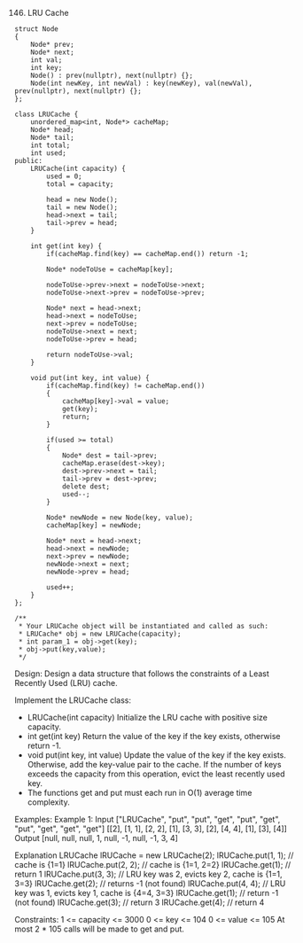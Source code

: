 146. LRU Cache
```
struct Node
{
    Node* prev;
    Node* next;
    int val;
    int key;
    Node() : prev(nullptr), next(nullptr) {};
    Node(int newKey, int newVal) : key(newKey), val(newVal), prev(nullptr), next(nullptr) {};
};

class LRUCache {
    unordered_map<int, Node*> cacheMap;
    Node* head;
    Node* tail;
    int total;
    int used;
public:
    LRUCache(int capacity) {
        used = 0;
        total = capacity;

        head = new Node();
        tail = new Node();
        head->next = tail;
        tail->prev = head;
    }
    
    int get(int key) {
        if(cacheMap.find(key) == cacheMap.end()) return -1;

        Node* nodeToUse = cacheMap[key];

        nodeToUse->prev->next = nodeToUse->next;
        nodeToUse->next->prev = nodeToUse->prev;

        Node* next = head->next;
        head->next = nodeToUse;
        next->prev = nodeToUse;
        nodeToUse->next = next;
        nodeToUse->prev = head;

        return nodeToUse->val;
    }
    
    void put(int key, int value) {
        if(cacheMap.find(key) != cacheMap.end())
        {
            cacheMap[key]->val = value;
            get(key);
            return;
        }

        if(used >= total)
        {
            Node* dest = tail->prev;
            cacheMap.erase(dest->key);
            dest->prev->next = tail;
            tail->prev = dest->prev;
            delete dest;
            used--;
        }

        Node* newNode = new Node(key, value);
        cacheMap[key] = newNode;

        Node* next = head->next;
        head->next = newNode;
        next->prev = newNode;
        newNode->next = next;
        newNode->prev = head;

        used++;
    }
};

/**
 * Your LRUCache object will be instantiated and called as such:
 * LRUCache* obj = new LRUCache(capacity);
 * int param_1 = obj->get(key);
 * obj->put(key,value);
 */
```

Design:
Design a data structure that follows the constraints of a Least Recently Used (LRU) cache.

Implement the LRUCache class:
 - LRUCache(int capacity) Initialize the LRU cache with positive size capacity.
 - int get(int key) Return the value of the key if the key exists, otherwise return -1.
 - void put(int key, int value) Update the value of the key if the key exists. Otherwise, add the key-value pair to the cache. If the number of keys exceeds the capacity from this operation, evict the least recently used key.
 - The functions get and put must each run in O(1) average time complexity.

Examples:
Example 1:
Input
["LRUCache", "put", "put", "get", "put", "get", "put", "get", "get", "get"]
[[2], [1, 1], [2, 2], [1], [3, 3], [2], [4, 4], [1], [3], [4]]
Output
[null, null, null, 1, null, -1, null, -1, 3, 4]

Explanation
LRUCache lRUCache = new LRUCache(2);
lRUCache.put(1, 1); // cache is {1=1}
lRUCache.put(2, 2); // cache is {1=1, 2=2}
lRUCache.get(1);    // return 1
lRUCache.put(3, 3); // LRU key was 2, evicts key 2, cache is {1=1, 3=3}
lRUCache.get(2);    // returns -1 (not found)
lRUCache.put(4, 4); // LRU key was 1, evicts key 1, cache is {4=4, 3=3}
lRUCache.get(1);    // return -1 (not found)
lRUCache.get(3);    // return 3
lRUCache.get(4);    // return 4
 

Constraints:
1 <= capacity <= 3000
0 <= key <= 104
0 <= value <= 105
At most 2 * 105 calls will be made to get and put.

```
